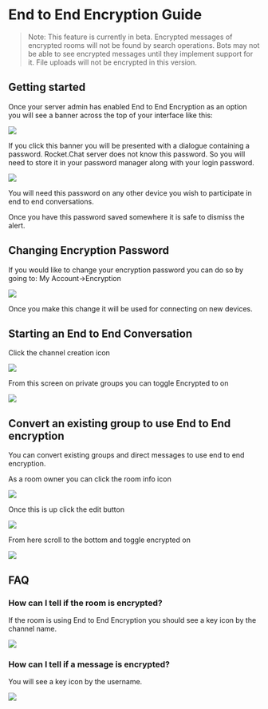 # End to End Encryption Guide

> Note: This feature is currently in beta. Encrypted messages of encrypted rooms will not be found by search operations. Bots may not be able to see encrypted messages until they implement support for it. File uploads will not be encrypted in this version.

## Getting started

Once your server admin has enabled End to End Encryption as an option you will see a banner across the top of your interface like this:

![ ](../../.gitbook/assets/e2e-banner.png)

If you click this banner you will be presented with a dialogue containing a password. Rocket.Chat server does not know this password. So you will need to store it in your password manager along with your login password.

![ ](../../.gitbook/assets/e2e-alert.png)

You will need this password on any other device you wish to participate in end to end conversations.

Once you have this password saved somewhere it is safe to dismiss the alert.

## Changing Encryption Password

If you would like to change your encryption password you can do so by going to: My Account-&gt;Encryption

![ ](../../.gitbook/assets/e2e-changepassword.png)

Once you make this change it will be used for connecting on new devices.

## Starting an End to End Conversation

Click the channel creation icon

![ ](../../.gitbook/assets/e2e-createchannelbutton.png)

From this screen on private groups you can toggle Encrypted to on

![ ](../../.gitbook/assets/e2e-createchannelscreen.png)

## Convert an existing group to use End to End encryption

You can convert existing groups and direct messages to use end to end encryption.

As a room owner you can click the room info icon

![ ](../../.gitbook/assets/e2e-roominfo.png)

Once this is up click the edit button

![ ](../../.gitbook/assets/e2e-editroombutton.png)

From here scroll to the bottom and toggle encrypted on

![ ](../../.gitbook/assets/e2e-toggle-encrypted.png)

## FAQ

### How can I tell if the room is encrypted?

If the room is using End to End Encryption you should see a key icon by the channel name.

![ ](../../.gitbook/assets/e2e-keybychannel.png)

### How can I tell if a message is encrypted?

You will see a key icon by the username.

![ ](../../.gitbook/assets/e2e-keybymessage.png)


